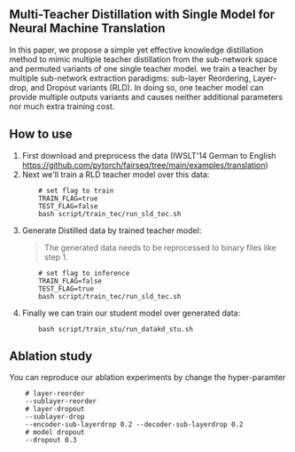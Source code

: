 

## Multi-Teacher Distillation with Single Model for Neural Machine Translation

In this paper, we propose a simple yet effective knowledge distillation method to mimic multiple teacher distillation from the sub-network space and permuted variants of one single teacher model. we train a teacher by multiple sub-network extraction paradigms: sub-layer Reordering,  Layer-drop, and Dropout variants (RLD). In doing so, one teacher model can provide multiple outputs variants and causes neither additional parameters nor much extra training cost.

## How to use

1. First download and preprocess the data (IWSLT'14 German to English https://github.com/pytorch/fairseq/tree/main/examples/translation)
2. Next we'll train a RLD teacher model over this data:
   ```
       # set flag to train
       TRAIN_FLAG=true
       TEST_FLAG=false
       bash script/train_tec/run_sld_tec.sh
   ```
3. Generate Distilled data by trained teacher model:
   > The generated data needs to be reprocessed to binary files like step 1.
   ```
       # set flag to inference
       TRAIN_FLAG=false
       TEST_FLAG=true
       bash script/train_tec/run_sld_tec.sh
   ```
4. Finally we can train our student model over generated data:
   ```
       bash script/train_stu/run_datakd_stu.sh
   ```

## Ablation study

You can reproduce our ablation experiments by change the hyper-paramter
  ```
      # layer-reorder
      --sublayer-reorder
      # layer-dropout
      --sublayer-drop 
      --encoder-sub-layerdrop 0.2 --decoder-sub-layerdrop 0.2 
      # model dropout
      --dropout 0.3 
  ```



